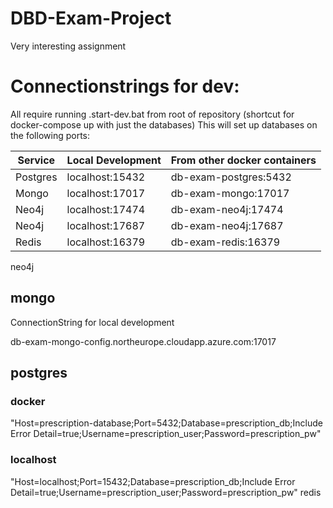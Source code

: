 # DBD-Exam-Project
Very interesting assignment



# Connectionstrings for dev:
All require running .start-dev.bat from root of repository (shortcut for docker-compose up with just the databases)
This will set up databases on the following ports:

| Service  | Local Development | From other docker containers |
|----------|-------------------|------------------------------|
| Postgres | localhost:15432   | db-exam-postgres:5432        |
| Mongo    | localhost:17017   | db-exam-mongo:17017          |
| Neo4j    | localhost:17474   | db-exam-neo4j:17474          |
| Neo4j    | localhost:17687   | db-exam-neo4j:17687          |
| Redis    | localhost:16379   | db-exam-redis:16379          |


neo4j
## mongo
ConnectionString for local development

db-exam-mongo-config.northeurope.cloudapp.azure.com:17017
## postgres
### docker
"Host=prescription-database;Port=5432;Database=prescription_db;Include Error Detail=true;Username=prescription_user;Password=prescription_pw"
### localhost
"Host=localhost;Port=15432;Database=prescription_db;Include Error Detail=true;Username=prescription_user;Password=prescription_pw"
redis